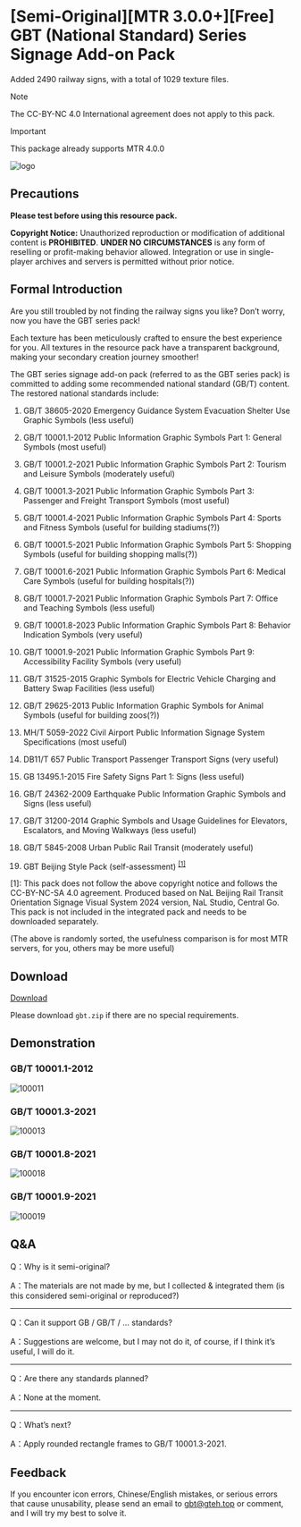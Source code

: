 # \[Semi-Original\]\[MTR 3.0.0+\]\[Free\] GBT (National Standard) Series Signage Add-on Pack

Added 2490 railway signs, with a total of 1029 texture files.

> [!NOTE]
> The CC-BY-NC 4.0 International agreement does not apply to this pack.

> [!IMPORTANT]
> This package already supports MTR 4.0.0

![logo](//drive.gteh.top/f/zPcA/banner.png)

## Precautions

**Please test before using this resource pack.**

**Copyright Notice:** Unauthorized reproduction or modification of additional content is **PROHIBITED**. **UNDER NO CIRCUMSTANCES** is any form of reselling or profit-making behavior allowed. Integration or use in single-player archives and servers is permitted without prior notice.

## Formal Introduction

Are you still troubled by not finding the railway signs you like? Don’t worry, now you have the GBT series pack!

Each texture has been meticulously crafted to ensure the best experience for you. All textures in the resource pack have a transparent background, making your secondary creation journey smoother!

The GBT series signage add-on pack (referred to as the GBT series pack) is committed to adding some recommended national standard (GB/T) content. The restored national standards include:

1. GB/T 38605-2020 Emergency Guidance System Evacuation Shelter Use Graphic Symbols (less useful)

2. GB/T 10001.1-2012 Public Information Graphic Symbols Part 1: General Symbols (most useful)

3. GB/T 10001.2-2021 Public Information Graphic Symbols Part 2: Tourism and Leisure Symbols (moderately useful)

4. GB/T 10001.3-2021 Public Information Graphic Symbols Part 3: Passenger and Freight Transport Symbols (most useful)

5. GB/T 10001.4-2021 Public Information Graphic Symbols Part 4: Sports and Fitness Symbols (useful for building stadiums(?))

6. GB/T 10001.5-2021 Public Information Graphic Symbols Part 5: Shopping Symbols (useful for building shopping malls(?))

7. GB/T 10001.6-2021 Public Information Graphic Symbols Part 6: Medical Care Symbols (useful for building hospitals(?))

8. GB/T 10001.7-2021 Public Information Graphic Symbols Part 7: Office and Teaching Symbols (less useful)

9. GB/T 10001.8-2023 Public Information Graphic Symbols Part 8: Behavior Indication Symbols (very useful)

10. GB/T 10001.9-2021 Public Information Graphic Symbols Part 9: Accessibility Facility Symbols (very useful)

11. GB/T 31525-2015 Graphic Symbols for Electric Vehicle Charging and Battery Swap Facilities (less useful)

12. GB/T 29625-2013 Public Information Graphic Symbols for Animal Symbols (useful for building zoos(?))

13. MH/T 5059-2022 Civil Airport Public Information Signage System Specifications (most useful)

14. DB11/T 657 Public Transport Passenger Transport Signs (very useful)

15. GB 13495.1-2015 Fire Safety Signs Part 1: Signs (less useful)

16. GB/T 24362-2009 Earthquake Public Information Graphic Symbols and Signs (less useful)

17. GB/T 31200-2014 Graphic Symbols and Usage Guidelines for Elevators, Escalators, and Moving Walkways (less useful)

18. GB/T 5845-2008 Urban Public Rail Transit (moderately useful)

19. GBT Beijing Style Pack (self-assessment) <sup><a href="#ref1">[1]</a></sup>

<p id="ref1">[1]: This pack does not follow the above copyright notice and follows the CC-BY-NC-SA 4.0 agreement. Produced based on NaL Beijing Rail Transit Orientation Signage Visual System 2024 version, NaL Studio, Central Go. This pack is not included in the integrated pack and needs to be downloaded separately.</p>

(The above is randomly sorted, the usefulness comparison is for most MTR servers, for you, others may be more useful)

## Download

[Download](/en/download/main/v1.2-hotfix-1)

Please download `gbt.zip` if there are no special requirements.

## Demonstration

### GB/T 10001.1-2012

![100011](//drive.gteh.top/f/3mH6/gbt1000112012.png)

### GB/T 10001.3-2021

![100013](//drive.gteh.top/f/0ViJ/gbt1000132021.png)

### GB/T 10001.8-2021

![100018](//drive.gteh.top/f/mrTp/gbt1000182021.png)

### GB/T 10001.9-2021

![100019](//drive.gteh.top/f/EJS6/gbt1000192021.png)

## Q&A

Q：Why is it semi-original?

A：The materials are not made by me, but I collected & integrated them (is this considered semi-original or reproduced?)

---

Q：Can it support GB / GB/T / … standards?

A：Suggestions are welcome, but I may not do it, of course, if I think it’s useful, I will do it.

---

Q：Are there any standards planned?

A：None at the moment.

---

Q：What’s next?

A：Apply rounded rectangle frames to GB/T 10001.3-2021.

## Feedback

If you encounter icon errors, Chinese/English mistakes, or serious errors that cause unusability, please send an email to [gbt@gteh.top](mailto:gbt@gteh.top) or comment, and I will try my best to solve it.